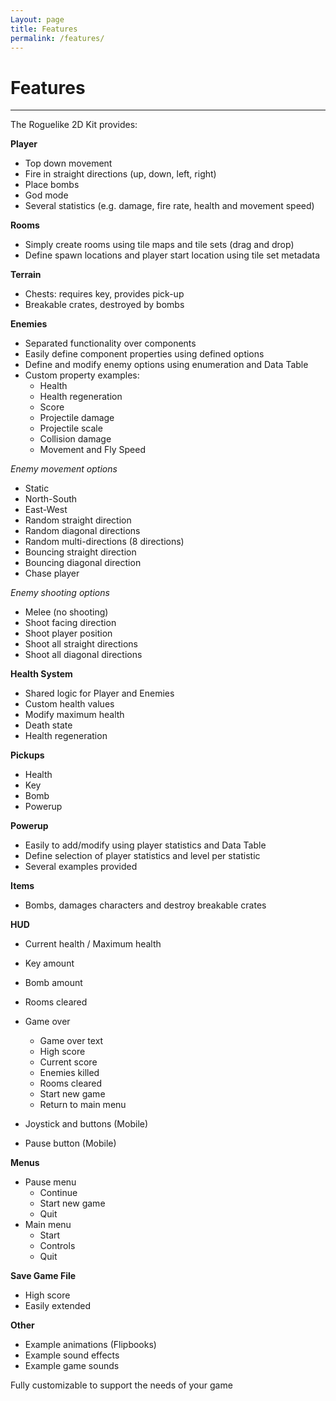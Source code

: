 ```yaml
---
Layout: page
title: Features
permalink: /features/
---
```


# Features

***

The Roguelike 2D Kit provides:

__Player__

* Top down movement
* Fire in straight directions (up, down, left, right)
* Place bombs
* God mode
* Several statistics (e.g. damage, fire rate, health and movement speed)

__Rooms__

* Simply create rooms using tile maps and tile sets (drag and drop)
* Define spawn locations and player start location using tile set metadata

__Terrain__

* Chests: requires key, provides pick-up
* Breakable crates, destroyed by bombs

__Enemies__

* Separated functionality over components
* Easily define component properties using defined options
* Define and modify enemy options using enumeration and Data Table
* Custom property examples:
    * Health
    * Health regeneration
    * Score
    * Projectile damage
    * Projectile scale
    * Collision damage
    * Movement and Fly Speed

_Enemy movement options_

* Static
* North-South
* East-West
* Random straight direction
* Random diagonal directions
* Random multi-directions (8 directions) 
* Bouncing straight direction
* Bouncing diagonal direction
* Chase player

_Enemy shooting options_

* Melee (no shooting)
* Shoot facing direction
* Shoot player position
* Shoot all straight directions
* Shoot all diagonal directions

__Health System__

* Shared logic for Player and Enemies
* Custom health values
* Modify maximum health
* Death state
* Health regeneration

__Pickups__

* Health
* Key
* Bomb
* Powerup

__Powerup__

* Easily to add/modify using player statistics and Data Table
* Define selection of player statistics and level per statistic
* Several examples provided

__Items__

* Bombs, damages characters and destroy breakable crates

__HUD__

* Current health / Maximum health
* Key amount
* Bomb amount
* Rooms cleared
* Game over
    * Game over text
    * High score
    * Current score
    * Enemies killed
    * Rooms cleared
    * Start new game
    * Return to main menu
    
* Joystick and buttons (Mobile)
* Pause button (Mobile)

__Menus__

* Pause menu
    * Continue
    * Start new game
    * Quit
* Main menu
    * Start
    * Controls
    * Quit
    
__Save Game File__

* High score
* Easily extended
    
__Other__

* Example animations (Flipbooks)
* Example sound effects
* Example game sounds

Fully customizable to support the needs of your game